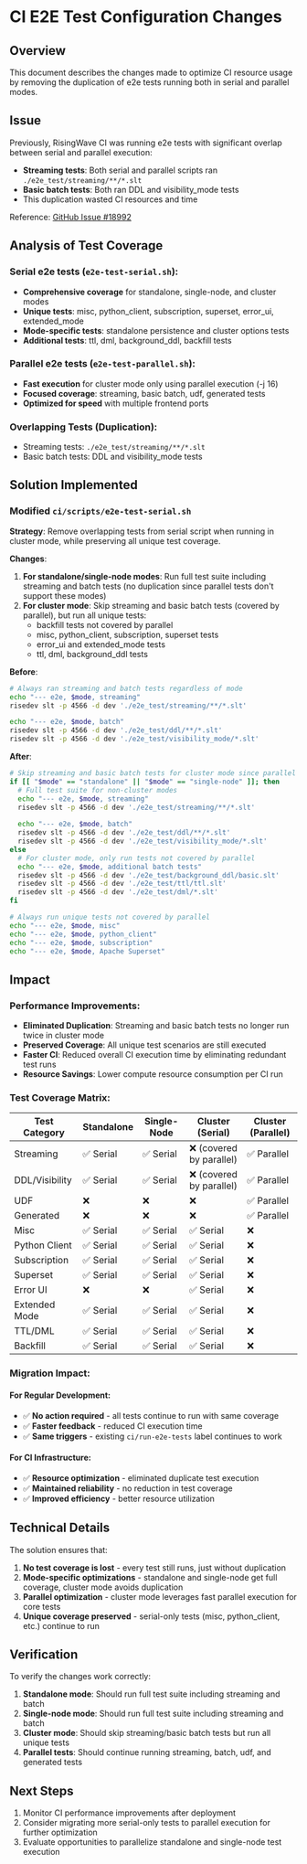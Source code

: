 # CI E2E Test Configuration Changes

## Overview

This document describes the changes made to optimize CI resource usage by removing the duplication of e2e tests running both in serial and parallel modes.

## Issue

Previously, RisingWave CI was running e2e tests with significant overlap between serial and parallel execution:
- **Streaming tests**: Both serial and parallel scripts ran `./e2e_test/streaming/**/*.slt`
- **Basic batch tests**: Both ran DDL and visibility_mode tests
- This duplication wasted CI resources and time

Reference: [GitHub Issue #18992](https://github.com/risingwavelabs/risingwave/issues/18992)

## Analysis of Test Coverage

### Serial e2e tests (`e2e-test-serial.sh`):
- **Comprehensive coverage** for standalone, single-node, and cluster modes
- **Unique tests**: misc, python_client, subscription, superset, error_ui, extended_mode
- **Mode-specific tests**: standalone persistence and cluster options tests
- **Additional tests**: ttl, dml, background_ddl, backfill tests

### Parallel e2e tests (`e2e-test-parallel.sh`):
- **Fast execution** for cluster mode only using parallel execution (-j 16)
- **Focused coverage**: streaming, basic batch, udf, generated tests
- **Optimized for speed** with multiple frontend ports

### Overlapping Tests (Duplication):
- Streaming tests: `./e2e_test/streaming/**/*.slt`
- Basic batch tests: DDL and visibility_mode tests

## Solution Implemented

### Modified `ci/scripts/e2e-test-serial.sh`

**Strategy**: Remove overlapping tests from serial script when running in cluster mode, while preserving all unique test coverage.

**Changes**:
1. **For standalone/single-node modes**: Run full test suite including streaming and batch tests (no duplication since parallel tests don't support these modes)
2. **For cluster mode**: Skip streaming and basic batch tests (covered by parallel), but run all unique tests:
   - backfill tests not covered by parallel
   - misc, python_client, subscription, superset tests
   - error_ui and extended_mode tests
   - ttl, dml, background_ddl tests

**Before**:
```bash
# Always ran streaming and batch tests regardless of mode
echo "--- e2e, $mode, streaming"
risedev slt -p 4566 -d dev './e2e_test/streaming/**/*.slt'

echo "--- e2e, $mode, batch"  
risedev slt -p 4566 -d dev './e2e_test/ddl/**/*.slt'
risedev slt -p 4566 -d dev './e2e_test/visibility_mode/*.slt'
```

**After**:
```bash
# Skip streaming and basic batch tests for cluster mode since parallel tests cover these
if [[ "$mode" == "standalone" || "$mode" == "single-node" ]]; then
  # Full test suite for non-cluster modes
  echo "--- e2e, $mode, streaming"
  risedev slt -p 4566 -d dev './e2e_test/streaming/**/*.slt'
  
  echo "--- e2e, $mode, batch"
  risedev slt -p 4566 -d dev './e2e_test/ddl/**/*.slt'
  risedev slt -p 4566 -d dev './e2e_test/visibility_mode/*.slt'
else
  # For cluster mode, only run tests not covered by parallel
  echo "--- e2e, $mode, additional batch tests"
  risedev slt -p 4566 -d dev './e2e_test/background_ddl/basic.slt'
  risedev slt -p 4566 -d dev './e2e_test/ttl/ttl.slt'
  risedev slt -p 4566 -d dev './e2e_test/dml/*.slt'
fi

# Always run unique tests not covered by parallel
echo "--- e2e, $mode, misc"
echo "--- e2e, $mode, python_client"  
echo "--- e2e, $mode, subscription"
echo "--- e2e, $mode, Apache Superset"
```

## Impact

### Performance Improvements:
- **Eliminated Duplication**: Streaming and basic batch tests no longer run twice in cluster mode
- **Preserved Coverage**: All unique test scenarios are still executed
- **Faster CI**: Reduced overall CI execution time by eliminating redundant test runs
- **Resource Savings**: Lower compute resource consumption per CI run

### Test Coverage Matrix:

| Test Category | Standalone | Single-Node | Cluster (Serial) | Cluster (Parallel) |
|---------------|------------|-------------|------------------|-------------------|
| Streaming | ✅ Serial | ✅ Serial | ❌ (covered by parallel) | ✅ Parallel |
| DDL/Visibility | ✅ Serial | ✅ Serial | ❌ (covered by parallel) | ✅ Parallel |
| UDF | ❌ | ❌ | ❌ | ✅ Parallel |
| Generated | ❌ | ❌ | ❌ | ✅ Parallel |
| Misc | ✅ Serial | ✅ Serial | ✅ Serial | ❌ |
| Python Client | ✅ Serial | ✅ Serial | ✅ Serial | ❌ |
| Subscription | ✅ Serial | ✅ Serial | ✅ Serial | ❌ |
| Superset | ✅ Serial | ✅ Serial | ✅ Serial | ❌ |
| Error UI | ❌ | ❌ | ✅ Serial | ❌ |
| Extended Mode | ✅ Serial | ✅ Serial | ✅ Serial | ❌ |
| TTL/DML | ✅ Serial | ✅ Serial | ✅ Serial | ❌ |
| Backfill | ✅ Serial | ✅ Serial | ✅ Serial | ❌ |

### Migration Impact:

#### For Regular Development:
- ✅ **No action required** - all tests continue to run with same coverage
- ✅ **Faster feedback** - reduced CI execution time  
- ✅ **Same triggers** - existing `ci/run-e2e-tests` label continues to work

#### For CI Infrastructure:
- ✅ **Resource optimization** - eliminated duplicate test execution
- ✅ **Maintained reliability** - no reduction in test coverage
- ✅ **Improved efficiency** - better resource utilization

## Technical Details

The solution ensures that:
1. **No test coverage is lost** - every test still runs, just without duplication
2. **Mode-specific optimizations** - standalone and single-node get full coverage, cluster mode avoids duplication
3. **Parallel optimization** - cluster mode leverages fast parallel execution for core tests
4. **Unique coverage preserved** - serial-only tests (misc, python_client, etc.) continue to run

## Verification

To verify the changes work correctly:

1. **Standalone mode**: Should run full test suite including streaming and batch
2. **Single-node mode**: Should run full test suite including streaming and batch  
3. **Cluster mode**: Should skip streaming/basic batch tests but run all unique tests
4. **Parallel tests**: Should continue running streaming, batch, udf, and generated tests

## Next Steps

1. Monitor CI performance improvements after deployment
2. Consider migrating more serial-only tests to parallel execution for further optimization
3. Evaluate opportunities to parallelize standalone and single-node test execution